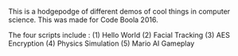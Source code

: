 
This is a hodgepodge of different demos of cool things in computer science. 
This was made for Code Boola 2016. 

The four scripts include : 
  (1) Hello World
  (2) Facial Tracking
  (3) AES Encryption
  (4) Physics Simulation
  (5) Mario AI Gameplay